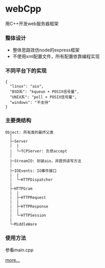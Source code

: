 # webCpp
用C++开发web服务器框架
### 整体设计
* 整体思路效仿node的express框架
* 不使用xml配置文件，所有配置依靠编程实现

### 不同平台下的实现
```
{
  "linux": "aio",
  "BSD系": "kqueue + POSIX信号量",
  "UNIX系": "poll + POSIX信号量",
  "windows": "不支持"
}
```

### 主要类结构
    Object: 所有类的最终父类
      │
      ├─Server
      |  |
      |  └─TCPServer: 负债accept
      │
      ├─StreamIO: 封装aio，并提供读写方法
      │
      ├─IOEvents: IO事件接口
      |  |
      |  └─HTTPDispatcher
      |
      ├─HTTPGram
      |  |
      |  ├─HTTPRequest
      |  |
      |  ├─HTTPResponse
      |  |
      |  └─HTTPSession
      |
      └─MiddleWare
### 使用方法
参看main.cpp

[more...](https://www.watsonserve.com/webCpp)
